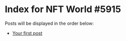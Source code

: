 # Index for NFT World #5915
Posts will be displayed in the order below:

- [Your first post](./001-first.md)

